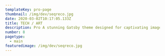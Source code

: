 ```yaml
---
templateKey: pro-page
thumbnail: /img/dev/seqreco.jpg
date: 2020-03-02T10:17:05.133Z
title: TECH / ART
description: Pro A stunning Gatsby theme designed for captivating image-centric websites, perfect for photographers, portfolios, and more.
number: 8
pagetype:
  - main
featuredimage: /img/dev/seqreco.jpg
---
```

